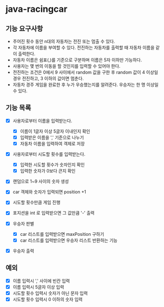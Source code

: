 # java-racingcar

## 기능 요구사항

- 주어진 횟수 동안 n대의 자동차는 전진 또는 멈출 수 있다.
- 각 자동차에 이름을 부여할 수 있다. 전진하는 자동차를 출력할 때 자동차 이름을 같이 출력한다.
- 자동차 이름은 쉼표(,)를 기준으로 구분하며 이름은 5자 이하만 가능하다.
- 사용자는 몇 번의 이동을 할 것인지를 입력할 수 있어야 한다.
- 전진하는 조건은 0에서 9 사이에서 random 값을 구한 후 random 값이 4 이상일 경우 전진하고, 3 이하의 값이면 멈춘다.
- 자동차 경주 게임을 완료한 후 누가 우승했는지를 알려준다. 우승자는 한 명 이상일 수 있다.



## 기능 목록
- [x] 사용자로부터 이름을 입력받는다.
  - [x] 이름이 1글자 이상 5글자 이내인지 확인
  - [x] 입력받은 이름을 ',' 기준으로 나누기
  - [x] 자동차 이름을 입력하여 객제로 저장
- [x] 사용자로부터 시도할 횟수를 입력받는다.
  - [x] 입력한 시도할 횟수가 숫자인지 확인
  - [x] 입력한 숫자가 0보다 큰지 확인
- [x] 랜덤으로 1~9 사이의 숫자 생성
- [x] car 객체와 숫자가 입력되면 position +1
- [x] 시도할 횟수만큼 게임 진행
- [x] 포지션을 int 로 입력받으면 그 값만큼 '-' 출력
- [x] 우승자 판별
  - [x] car 리스트를 입력받으면 maxPosition 구하기
  - [x] car 리스트를 입력받으면 우승자 리스트 반환하는 기능
- [x] 우승자 출력





## 예외

- [x] 이름 입력시 ',' 사이에 빈칸 입력
- [x] 이름 입력시 5글자 이상 입력
- [x] 시도할 횟수 입력시 숫자가 아닌 문자 입력
- [x] 시도할 횟수 입력시 0 이하의 숫자 입력

